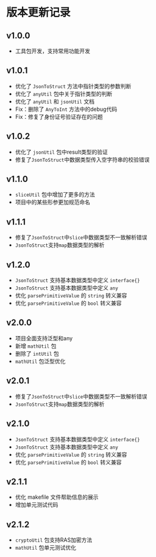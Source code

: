 # 版本更新记录

## v1.0.0
- 工具包开发，支持常用功能开发

## v1.0.1
- 优化了 `JsonToStruct` 方法中指针类型的参数判断
- 优化了 `anyUtil` 包中关于指针类型的判断
- 优化了 `anyUtil` 和 `jsonUtil` 文档
- Fix：删除了 `AnyToInt` 方法中的debug代码
- Fix：修复了身份证号验证存在的问题

## v1.0.2
- 优化了 `jsonUtil` 包中result类型的验证
- 修复了`JsonToStruct`中数据类型传入空字符串的校验错误

## v1.1.0
- `sliceUtil` 包中增加了更多的方法
- 项目中的某些形参更加规范命名

## v1.1.1
- 修复了`JsonToStruct`中`slice`中数据类型不一致解析错误
- `JsonToStruct`支持`map`数据类型的解析

## v1.2.0
- `JsonToStruct` 支持基本数据类型中定义 `interface{}`
- `JsonToStruct` 支持基本数据类型中定义 `any`
- 优化 `parsePrimitiveValue` 的 `string` 转义兼容
- 优化 `parsePrimitiveValue` 的 `bool` 转义兼容

## v2.0.0
- 项目全面支持泛型和any
- 新增 `mathUtil` 包
- 删除了 `intUtil` 包
- `mathUtil` 包泛型优化

## v2.0.1
- 修复了`JsonToStruct`中`slice`中数据类型不一致解析错误
- `JsonToStruct`支持`map`数据类型的解析

## v2.1.0
- `JsonToStruct` 支持基本数据类型中定义 `interface{}`
- `JsonToStruct` 支持基本数据类型中定义 `any`
- 优化 `parsePrimitiveValue` 的 `string` 转义兼容
- 优化 `parsePrimitiveValue` 的 `bool` 转义兼容

## v2.1.1
- 优化 makefile 文件帮助信息的展示
- 增加单元测试代码

## v2.1.2
- `cryptoUtil` 包支持RAS加密方法
- `mathUtil` 包单元测试优化